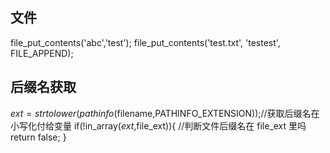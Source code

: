 ## 文件

file_put_contents('abc','test');
file_put_contents('test.txt', 'testest', FILE_APPEND);

## 后缀名获取
 $ext=strtolower(pathinfo($filename,PATHINFO_EXTENSION));//获取后缀名在小写化付给变量
  if(!in_array($ext,$file_ext)){  //判断文件后缀名在  file_ext  里吗
    return false;
 }